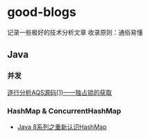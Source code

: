# good-blogs
记录一些极好的技术分析文章 收录原则：通俗易懂<br>
## Java<br>
### 并发<br>
[逐行分析AQS源码(1)——独占锁的获取](https://segmentfault.com/a/1190000015739343)<br>
### HashMap & ConcurrentHashMap<br>
* [Java 8系列之重新认识HashMap](https://tech.meituan.com/2016/06/24/java-hashmap.html)
